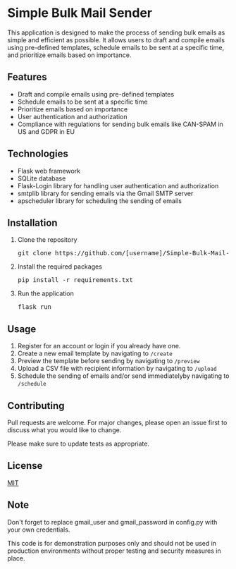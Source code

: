 <h1>Simple Bulk Mail Sender</h1>
<p>This application is designed to make the process of sending bulk emails as simple and efficient as possible. It allows users to draft and compile emails using pre-defined templates, schedule emails to be sent at a specific time, and prioritize emails based on importance.</p>

<h2>Features</h2>
<ul>
  <li>Draft and compile emails using pre-defined templates</li>
  <li>Schedule emails to be sent at a specific time</li>
  <li>Prioritize emails based on importance</li>
  <li>User authentication and authorization</li>
  <li>Compliance with regulations for sending bulk emails like CAN-SPAM in US and GDPR in EU</li>
</ul>

<h2>Technologies</h2>
<ul>
  <li>Flask web framework</li>
  <li>SQLite database</li>
  <li>Flask-Login library for handling user authentication and authorization</li>
  <li>smtplib library for sending emails via the Gmail SMTP server</li>
  <li>apscheduler library for scheduling the sending of emails</li>
</ul>

<h2>Installation</h2>
<ol>
  <li>Clone the repository
    <pre>git clone https://github.com/[username]/Simple-Bulk-Mail-Sender.git</pre>
  </li>
  <li>Install the required packages
    <pre>pip install -r requirements.txt</pre>
  </li>
  <li>Run the application
    <pre>flask run</pre>
  </li>
</ol>

<h2>Usage</h2>
<ol>
  <li>Register for an account or login if you already have one.</li>
  <li>Create a new email template by navigating to <code>/create</code></li>
  <li>Preview the template before sending by navigating to <code>/preview</code></li>
  <li>Upload a CSV file with recipient information by navigating to <code>/upload</code></li>
  <li>Schedule the sending of emails and/or send immediatelyby navigating to <code>/schedule</code></li>
</ol>

<h2>Contributing</h2>
<p>Pull requests are welcome. For major changes, please open an issue first to discuss what you would like to change.</p>

<p>Please make sure to update tests as appropriate.</p>

<h2>License</h2>
<p><a href="https://choosealicense.com/licenses/mit/">MIT</a></p>

<h2>Note</h2>
<p>Don't forget to replace gmail_user and gmail_password in config.py with your own credentials.</p>

<p>This code is for demonstration purposes only and should not be used in production environments without proper testing and security measures in place.</p>

